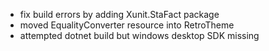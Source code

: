- fix build errors by adding Xunit.StaFact package
- moved EqualityConverter resource into RetroTheme
- attempted dotnet build but windows desktop SDK missing
